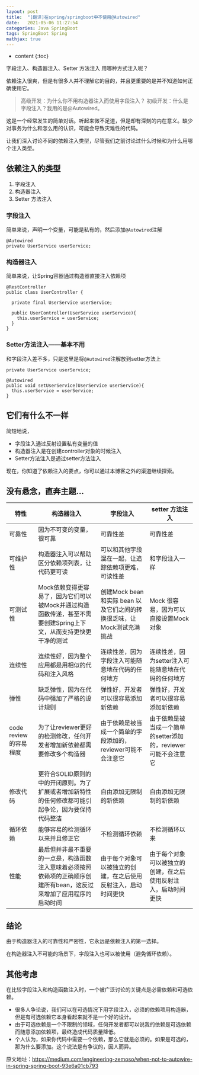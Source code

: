 ```yaml
---
layout: post
title:  "[翻译]在spring/springboot中不使用@Autowired"
date:   2021-05-06 11:27:54
categories: Java SpringBoot
tags: SpringBoot Spring
mathjax: true
---
```


* content
{:toc}

字段注入、构造器注入、Setter 方法注入 用哪种方式注入呢？




依赖注入很爽，但是有很多人并不理解它的目的，并且更重要的是并不知道如何正确使用它。

> 高级开发：为什么你不用构造器注入而使用字段注入？
初级开发：什么是字段注入？我用的是@Autowired。

这是一个经常发生的简单对话。听起来微不足道，但是却有深刻的内在意义。缺少对事务为什么和怎么用的认识，可能会导致灾难性的代码。

让我们深入讨论不同的依赖注入类型，尽管我们之前讨论过什么时候和为什么用哪个注入类型。

## 依赖注入的类型

1. 字段注入
2. 构造器注入
3. Setter 方法注入

### 字段注入

简单来说，声明一个变量，可能是私有的，然后添加`@Autowired`注解

```
@Autowired
private UserService userService;
```

### 构造器注入

简单来说，让Spring容器通过构造器直接注入依赖项

```
@RestController
public class UserController {

  private final UserService userService;

  public UserController(UserService userService){
    this.userService = userService;
  }
}

```

### Setter方法注入——基本不用

和字段注入差不多，只是这里是将`@Autowired`注解放到setter方法上

```
private UserService userService;

@Autowired
public void setUserService(UserService userService){
  this.userService = userService;
}
```

## 它们有什么不一样

简短地说，

- 字段注入通过反射设置私有变量的值
- 构造器注入是在创建controller对象的时候注入
- Setter方法注入是通过setter方法注入

现在，你知道了依赖注入的要点，你可以通过本博客之外的渠道继续探索。

## 没有悬念，直奔主题...

特性 | 构造器注入 | 字段注入 | setter 方法注入
---|--- | --- | --- |
可靠性 | 因为不可变的变量，很可靠 | 可靠性差 | 可靠性差
可维护性 | 构造器注入可以帮助区分依赖项列表，让代码更可读 | 可以和其他字段混在一起，让追踪依赖项更难，可读性差 | 和字段注入一样
可测试性 | Mock依赖变得更容易了，因为它们可以被Mock并通过构造函数传递，甚至不需要创建Spring上下文，从而支持更快更干净的测试 | 创建Mock bean和实际 bean 以及它们之间的转换很乏味，让Mock测试充满挑战 | Mock 很容易，因为可以直接设置Mock对象
连续性 | 连续性好，因为整个应用都是用相似的代码和注入风格 | 连续性差，因为字段注入可能随意地在代码的任何地方 | 连续性差，因为setter注入可能随意地在代码的任何地方
弹性 | 缺乏弹性，因为在代码中强加了严格的设计规则 | 弹性好，开发者可以很容易添加新依赖 | 弹性好，开发者可以很容易添加新依赖
code review的容易程度| 为了让reviewer更好的检测修改，任何开发者增加新依赖都需要修改多个构造器 | 由于依赖是被当成一个简单的字段添加的，reviewer可能不会注意它 | 由于依赖是被当成一个简单的setter添加的，reviewer可能不会注意它
修改代码| 更符合SOLID原则的中的开闭原则。为了扩展或者增加新特性的任何修改都可能引起争论，因为要保持代码整洁 | 自由添加无限制的新依赖 | 自由添加无限制的新依赖
循环依赖| 能够容易的检测循环以来并且修正它 | 不检测循环依赖 | 不检测循环以来
性能 | 最后但并非最不重要的一点是，构造函数注入意味着必须按照依赖项的正确顺序创建所有bean，这反过来增加了应用程序的启动时间 | 由于每个对象可以被独立的创建，在之后使用反射注入，启动时间更快 | 由于每个对象可以被独立的创建，在之后使用反射注入，启动时间更快

## 结论

由于构造器注入的可靠性和严密性，它永远是依赖注入的第一选择。

在构造器注入不可能的场景下，字段注入也可以被使用（避免循环依赖）。

## 其他考虑

在比较字段注入和构造函数注入时，一个被广泛讨论的关键点是必需依赖和可选依赖。

- 很多人争论说，我们可以在可选情况下用字段注入，必须的依赖项用构造器，但是有可选依赖它本身看起来就不是一个好的设计。
- 由于可选依赖是一个不限制的领域，任何开发者都可以说我的依赖是可选依赖而随意添加依赖项，最终造成代码质量降低。
- 个人认为，如果你代码中需要一个依赖，那么它就是必须的。如果是可选的，那为什么要添加。这个说法是有争议的，因人而异。

原文地址：https://medium.com/engineering-zemoso/when-not-to-autowire-in-spring-spring-boot-93e6a01cb793